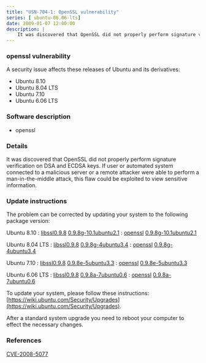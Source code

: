 ```yaml
---
title: "USN-704-1: OpenSSL vulnerability"
series: [ ubuntu-06.06-lts]
date: 2009-01-07 12:00:00
description: |
    It was discovered that OpenSSL did not properly perform signature verification on DSA and ECDSA keys. If user or automated system connected to a malicious server or a remote attacker were able to perform a man-in-the-middle attack, this flaw could be exploited to view sensitive information. 
--- 
```

 
### openssl vulnerability

A security issue affects these releases of Ubuntu and its derivatives:

* Ubuntu 8.10
* Ubuntu 8.04 LTS
* Ubuntu 7.10
* Ubuntu 6.06 LTS

### Software description

* openssl 

### Details

It was discovered that OpenSSL did not properly perform signature verification on DSA and ECDSA keys. If user or automated system connected to a malicious server or a remote attacker were able to perform a man-in-the-middle attack, this flaw could be exploited to view sensitive information. 

### Update instructions

The problem can be corrected by updating your system to the following package version:

Ubuntu 8.10
 : [libssl0.9.8](https://launchpad.net/ubuntu/+source/openssl) <span> [0.9.8g-10.1ubuntu2.1](https://launchpad.net/ubuntu/+source/openssl/0.9.8g-10.1ubuntu2.1) </span> 
 : [openssl](https://launchpad.net/ubuntu/+source/openssl) <span> [0.9.8g-10.1ubuntu2.1](https://launchpad.net/ubuntu/+source/openssl/0.9.8g-10.1ubuntu2.1) </span> 

Ubuntu 8.04 LTS
 : [libssl0.9.8](https://launchpad.net/ubuntu/+source/openssl) <span> [0.9.8g-4ubuntu3.4](https://launchpad.net/ubuntu/+source/openssl/0.9.8g-4ubuntu3.4) </span> 
 : [openssl](https://launchpad.net/ubuntu/+source/openssl) <span> [0.9.8g-4ubuntu3.4](https://launchpad.net/ubuntu/+source/openssl/0.9.8g-4ubuntu3.4) </span> 

Ubuntu 7.10
 : [libssl0.9.8](https://launchpad.net/ubuntu/+source/openssl) <span> [0.9.8e-5ubuntu3.3](https://launchpad.net/ubuntu/+source/openssl/0.9.8e-5ubuntu3.3) </span> 
 : [openssl](https://launchpad.net/ubuntu/+source/openssl) <span> [0.9.8e-5ubuntu3.3](https://launchpad.net/ubuntu/+source/openssl/0.9.8e-5ubuntu3.3) </span> 

Ubuntu 6.06 LTS
 : [libssl0.9.8](https://launchpad.net/ubuntu/+source/openssl) <span> [0.9.8a-7ubuntu0.6](https://launchpad.net/ubuntu/+source/openssl/0.9.8a-7ubuntu0.6) </span> 
 : [openssl](https://launchpad.net/ubuntu/+source/openssl) <span> [0.9.8a-7ubuntu0.6](https://launchpad.net/ubuntu/+source/openssl/0.9.8a-7ubuntu0.6) </span> 

To update your system, please follow these instructions: [https://wiki.ubuntu.com/Security/Upgrades](https://wiki.ubuntu.com/Security/Upgrades).

After a standard system upgrade you need to reboot your computer to effect the necessary changes. 

### References

 [CVE-2008-5077](http://people.ubuntu.com/~ubuntu-security/cve/CVE-2008-5077)
 
